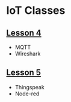 # IoT Classes

## [Lesson 4](https://github.com/edoardesd/iot-examples/tree/master/lesson4)
- MQTT
- Wireshark

## [Lesson 5](https://github.com/edoardesd/iot-examples/tree/master/lesson5)
- Thingspeak
- Node-red
